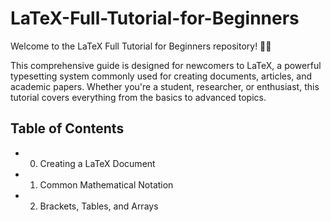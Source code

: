 # LaTeX-Full-Tutorial-for-Beginners
Welcome to the LaTeX Full Tutorial for Beginners repository! 📄✨  

This comprehensive guide is designed for newcomers to LaTeX, a powerful typesetting system commonly used for creating documents, articles, and academic papers. Whether you're a student, researcher, or enthusiast, this tutorial covers everything from the basics to advanced topics.

## **Table of Contents**
- 00. Creating a LaTeX Document
- 01. Common Mathematical Notation
- 02. Brackets, Tables, and Arrays  